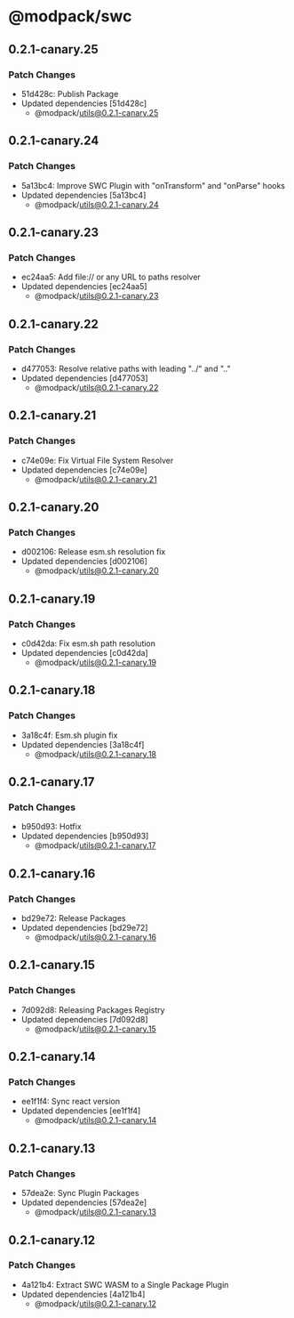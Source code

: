 # @modpack/swc

## 0.2.1-canary.25

### Patch Changes

- 51d428c: Publish Package
- Updated dependencies [51d428c]
  - @modpack/utils@0.2.1-canary.25

## 0.2.1-canary.24

### Patch Changes

- 5a13bc4: Improve SWC Plugin with "onTransform" and "onParse" hooks
- Updated dependencies [5a13bc4]
  - @modpack/utils@0.2.1-canary.24

## 0.2.1-canary.23

### Patch Changes

- ec24aa5: Add file:// or any URL to paths resolver
- Updated dependencies [ec24aa5]
  - @modpack/utils@0.2.1-canary.23

## 0.2.1-canary.22

### Patch Changes

- d477053: Resolve relative paths with leading "../" and ".."
- Updated dependencies [d477053]
  - @modpack/utils@0.2.1-canary.22

## 0.2.1-canary.21

### Patch Changes

- c74e09e: Fix Virtual File System Resolver
- Updated dependencies [c74e09e]
  - @modpack/utils@0.2.1-canary.21

## 0.2.1-canary.20

### Patch Changes

- d002106: Release esm.sh resolution fix
- Updated dependencies [d002106]
  - @modpack/utils@0.2.1-canary.20

## 0.2.1-canary.19

### Patch Changes

- c0d42da: Fix esm.sh path resolution
- Updated dependencies [c0d42da]
  - @modpack/utils@0.2.1-canary.19

## 0.2.1-canary.18

### Patch Changes

- 3a18c4f: Esm.sh plugin fix
- Updated dependencies [3a18c4f]
  - @modpack/utils@0.2.1-canary.18

## 0.2.1-canary.17

### Patch Changes

- b950d93: Hotfix
- Updated dependencies [b950d93]
  - @modpack/utils@0.2.1-canary.17

## 0.2.1-canary.16

### Patch Changes

- bd29e72: Release Packages
- Updated dependencies [bd29e72]
  - @modpack/utils@0.2.1-canary.16

## 0.2.1-canary.15

### Patch Changes

- 7d092d8: Releasing Packages Registry
- Updated dependencies [7d092d8]
  - @modpack/utils@0.2.1-canary.15

## 0.2.1-canary.14

### Patch Changes

- ee1f1f4: Sync react version
- Updated dependencies [ee1f1f4]
  - @modpack/utils@0.2.1-canary.14

## 0.2.1-canary.13

### Patch Changes

- 57dea2e: Sync Plugin Packages
- Updated dependencies [57dea2e]
  - @modpack/utils@0.2.1-canary.13

## 0.2.1-canary.12

### Patch Changes

- 4a121b4: Extract SWC WASM to a Single Package Plugin
- Updated dependencies [4a121b4]
  - @modpack/utils@0.2.1-canary.12
